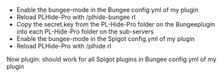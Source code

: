 * Enable the bungee-mode in the Bungee config.yml of my plugin
* Reload PLHide-Pro with /plhide-bungee rl
* Copy the secret.key from the PL-Hide-Pro folder on the Bungeeplugin into each PL-Hide-Pro folder on the sub-servers
* Enable the bungee-mode in the Spigot config.yml of my plugin
* Reload PLHide-Pro with /plhide rl

Now plugin:<pluginName> should work for all Spigot plugins in Bungee config.yml of my plugin
